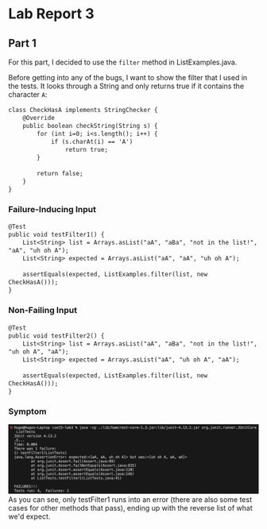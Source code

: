# Lab Report 3

## Part 1
For this part, I decided to use the `filter` method in ListExamples.java.

Before getting into any of the bugs, I want to show the filter that I used in the tests. It looks through a String and only returns true if it contains the character `A`:
```
class CheckHasA implements StringChecker {
    @Override
    public boolean checkString(String s) {
        for (int i=0; i<s.length(); i++) {
            if (s.charAt(i) == 'A')
                return true;
        }

        return false;
    }
}
```

### Failure-Inducing Input
```
@Test
public void testFilter1() {
    List<String> list = Arrays.asList("aA", "aBa", "not in the list!", "aA", "uh oh A");
    List<String> expected = Arrays.asList("aA", "aA", "uh oh A");

    assertEquals(expected, ListExamples.filter(list, new CheckHasA()));
}
```

### Non-Failing Input
```
@Test
public void testFilter2() {
    List<String> list = Arrays.asList("aA", "aBa", "not in the list!", "uh oh A", "aA");
    List<String> expected = Arrays.asList("aA", "uh oh A", "aA");

    assertEquals(expected, ListExamples.filter(list, new CheckHasA()));
}
```

### Symptom

![Symptom](symptom.png)
As you can see, only testFilter1 runs into an error (there are also some test cases for other methods that pass), ending up with the reverse list of what we'd expect.
